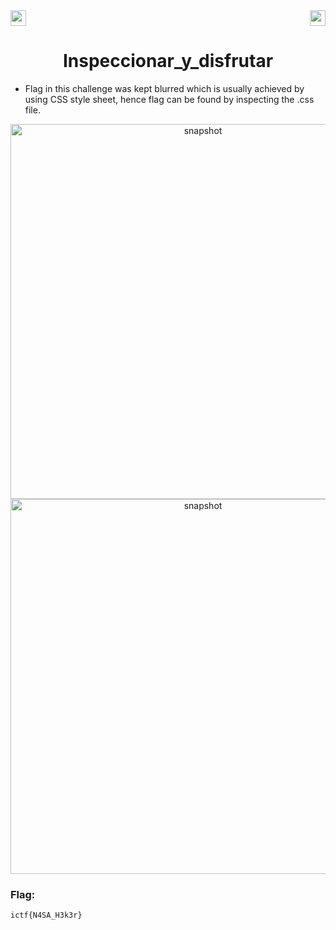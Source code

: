 <div>
   <a href="https://indy.ctf.eng.run/challenge/23"><img src="https://img.shields.io/badge/Inspeccionar_y_disfrutar: %20-Click%20to%20Solve-green[700]" height="25"></a>
  <img src="https://img.shields.io/badge/Points%3A-75-red" align="right" height="25">
</div>
<div align="center">
<h1>Inspeccionar_y_disfrutar</h1>
</div>


- Flag in this challenge was kept blurred which is usually achieved by using CSS style sheet, hence flag can be found by inspecting the .css file.

<div align="center">

<img width="600" alt="snapshot" src="https://user-images.githubusercontent.com/91147942/175945474-53c54cb2-8a40-4a57-9b17-3b9520ae78a1.png">

<img width="600" alt="snapshot" src="https://user-images.githubusercontent.com/91147942/175945308-9be095ef-a769-4d1f-bd32-28687b121111.png">
</div>

### Flag: 

```ictf{N4SA_H3k3r}```